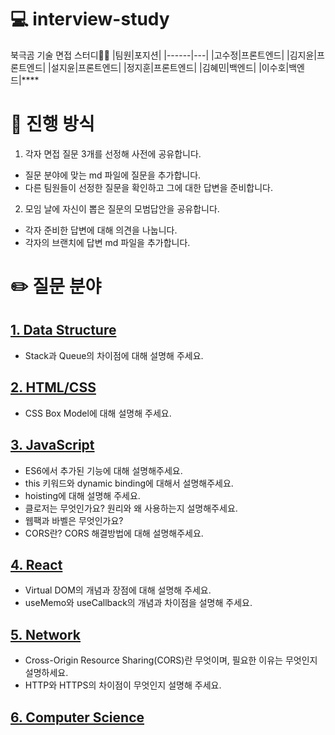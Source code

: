 # 💻 interview-study

북극곰 기술 면접 스터디🐻‍❄️
|팀원|포지션|
|------|---|
|고수정|프론트엔드|
|김지윤|프론트엔드|
|설지윤|프론트엔드|
|정지훈|프론트엔드|
|김혜민|백엔드|
|이수호|백엔드|\*\*\*\*

# 👫 진행 방식

1. 각자 면접 질문 3개를 선정해 사전에 공유합니다.

- 질문 분야에 맞는 md 파일에 질문을 추가합니다.
- 다른 팀원들이 선정한 질문을 확인하고 그에 대한 답변을 준비합니다.

2. 모임 날에 자신이 뽑은 질문의 모범답안을 공유합니다.

- 각자 준비한 답변에 대해 의견을 나눕니다.
- 각자의 브랜치에 답변 md 파일을 추가합니다.

# ✏️ 질문 분야

## [1. Data Structure](data_structure.md)

- Stack과 Queue의 차이점에 대해 설명해 주세요.

## [2. HTML/CSS](html_css.md)

- CSS Box Model에 대해 설명해 주세요.

## [3. JavaScript](javascript.md)

- ES6에서 추가된 기능에 대해 설명해주세요.
- this 키워드와 dynamic binding에 대해서 설명해주세요.
- hoisting에 대해 설명해 주세요.
- 클로저는 무엇인가요? 원리와 왜 사용하는지 설명해주세요.
- 웹팩과 바벨은 무엇인가요?
- CORS란? CORS 해결방법에 대해 설명해주세요.

## [4. React](react.md)

- Virtual DOM의 개념과 장점에 대해 설명해 주세요.
- useMemo와 useCallback의 개념과 차이점을 설명해 주세요.

## [5. Network](network.md)

- Cross-Origin Resource Sharing(CORS)란 무엇이며, 필요한 이유는 무엇인지 설명하세요.
- HTTP와 HTTPS의 차이점이 무엇인지 설명해 주세요.

## [6. Computer Science](network.md)
